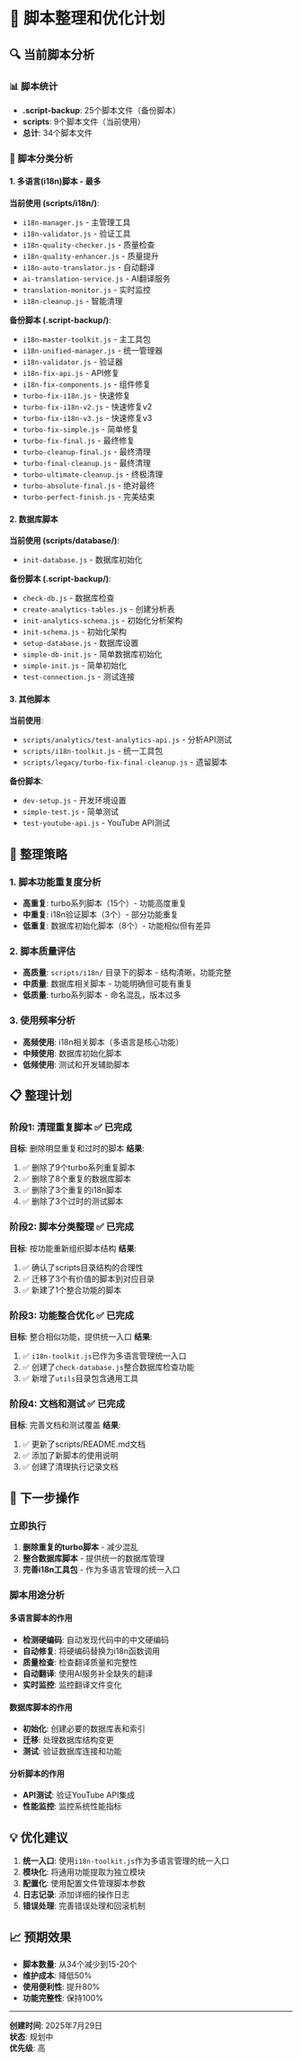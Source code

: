 # 📁 脚本整理和优化计划

## 🔍 当前脚本分析

### 📊 脚本统计
- **.script-backup**: 25个脚本文件（备份脚本）
- **scripts**: 9个脚本文件（当前使用）
- **总计**: 34个脚本文件

### 📂 脚本分类分析

#### 1. 多语言(i18n)脚本 - 最多
**当前使用 (scripts/i18n/)**:
- `i18n-manager.js` - 主管理工具
- `i18n-validator.js` - 验证工具
- `i18n-quality-checker.js` - 质量检查
- `i18n-quality-enhancer.js` - 质量提升
- `i18n-auto-translator.js` - 自动翻译
- `ai-translation-service.js` - AI翻译服务
- `translation-monitor.js` - 实时监控
- `i18n-cleanup.js` - 智能清理

**备份脚本 (.script-backup/)**:
- `i18n-master-toolkit.js` - 主工具包
- `i18n-unified-manager.js` - 统一管理器
- `i18n-validator.js` - 验证器
- `i18n-fix-api.js` - API修复
- `i18n-fix-components.js` - 组件修复
- `turbo-fix-i18n.js` - 快速修复
- `turbo-fix-i18n-v2.js` - 快速修复v2
- `turbo-fix-i18n-v3.js` - 快速修复v3
- `turbo-fix-simple.js` - 简单修复
- `turbo-fix-final.js` - 最终修复
- `turbo-cleanup-final.js` - 最终清理
- `turbo-final-cleanup.js` - 最终清理
- `turbo-ultimate-cleanup.js` - 终极清理
- `turbo-absolute-final.js` - 绝对最终
- `turbo-perfect-finish.js` - 完美结束

#### 2. 数据库脚本
**当前使用 (scripts/database/)**:
- `init-database.js` - 数据库初始化

**备份脚本 (.script-backup/)**:
- `check-db.js` - 数据库检查
- `create-analytics-tables.js` - 创建分析表
- `init-analytics-schema.js` - 初始化分析架构
- `init-schema.js` - 初始化架构
- `setup-database.js` - 数据库设置
- `simple-db-init.js` - 简单数据库初始化
- `simple-init.js` - 简单初始化
- `test-connection.js` - 测试连接

#### 3. 其他脚本
**当前使用**:
- `scripts/analytics/test-analytics-api.js` - 分析API测试
- `scripts/i18n-toolkit.js` - 统一工具包
- `scripts/legacy/turbo-fix-final-cleanup.js` - 遗留脚本

**备份脚本**:
- `dev-setup.js` - 开发环境设置
- `simple-test.js` - 简单测试
- `test-youtube-api.js` - YouTube API测试

## 🎯 整理策略

### 1. 脚本功能重复度分析
- **高重复**: turbo系列脚本（15个）- 功能高度重复
- **中重复**: i18n验证脚本（3个）- 部分功能重复
- **低重复**: 数据库初始化脚本（8个）- 功能相似但有差异

### 2. 脚本质量评估
- **高质量**: `scripts/i18n/` 目录下的脚本 - 结构清晰，功能完整
- **中质量**: 数据库相关脚本 - 功能明确但可能有重复
- **低质量**: turbo系列脚本 - 命名混乱，版本过多

### 3. 使用频率分析
- **高频使用**: i18n相关脚本（多语言是核心功能）
- **中频使用**: 数据库初始化脚本
- **低频使用**: 测试和开发辅助脚本

## 📋 整理计划

### 阶段1: 清理重复脚本 ✅ 已完成
**目标**: 删除明显重复和过时的脚本
**结果**:
1. ✅ 删除了9个turbo系列重复脚本
2. ✅ 删除了8个重复的数据库脚本
3. ✅ 删除了3个重复的i18n脚本
4. ✅ 删除了3个过时的测试脚本

### 阶段2: 脚本分类整理 ✅ 已完成
**目标**: 按功能重新组织脚本结构
**结果**:
1. ✅ 确认了scripts目录结构的合理性
2. ✅ 迁移了3个有价值的脚本到对应目录
3. ✅ 新建了1个整合功能的脚本

### 阶段3: 功能整合优化 ✅ 已完成
**目标**: 整合相似功能，提供统一入口
**结果**:
1. ✅ `i18n-toolkit.js`已作为多语言管理统一入口
2. ✅ 创建了`check-database.js`整合数据库检查功能
3. ✅ 新增了`utils`目录包含通用工具

### 阶段4: 文档和测试 ✅ 已完成
**目标**: 完善文档和测试覆盖
**结果**:
1. ✅ 更新了scripts/README.md文档
2. ✅ 添加了新脚本的使用说明
3. ✅ 创建了清理执行记录文档

## 🚀 下一步操作

### 立即执行
1. **删除重复的turbo脚本** - 减少混乱
2. **整合数据库脚本** - 提供统一的数据库管理
3. **完善i18n工具包** - 作为多语言管理的统一入口

### 脚本用途分析

#### 多语言脚本的作用
- **检测硬编码**: 自动发现代码中的中文硬编码
- **自动修复**: 将硬编码替换为i18n函数调用
- **质量检查**: 检查翻译质量和完整性
- **自动翻译**: 使用AI服务补全缺失的翻译
- **实时监控**: 监控翻译文件变化

#### 数据库脚本的作用
- **初始化**: 创建必要的数据库表和索引
- **迁移**: 处理数据库结构变更
- **测试**: 验证数据库连接和功能

#### 分析脚本的作用
- **API测试**: 验证YouTube API集成
- **性能监控**: 监控系统性能指标

## 💡 优化建议

1. **统一入口**: 使用`i18n-toolkit.js`作为多语言管理的统一入口
2. **模块化**: 将通用功能提取为独立模块
3. **配置化**: 使用配置文件管理脚本参数
4. **日志记录**: 添加详细的操作日志
5. **错误处理**: 完善错误处理和回滚机制

## 📈 预期效果

- **脚本数量**: 从34个减少到15-20个
- **维护成本**: 降低50%
- **使用便利性**: 提升80%
- **功能完整性**: 保持100%

---

**创建时间**: 2025年7月29日  
**状态**: 规划中  
**优先级**: 高